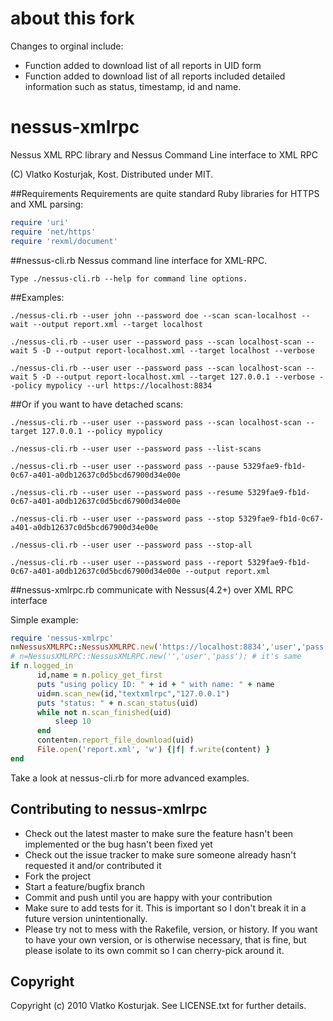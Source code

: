 # about this fork

Changes to orginal include:
  - Function added to download list of all reports in UID form
  - Function added to download list of all reports included detailed information such as status, timestamp, id and name.

# nessus-xmlrpc

Nessus XML RPC library and Nessus Command Line interface to XML RPC

(C) Vlatko Kosturjak, Kost. Distributed under MIT.

##Requirements
Requirements are quite standard Ruby libraries for HTTPS and XML
parsing:
```ruby
require 'uri'
require 'net/https'
require 'rexml/document'
```
##nessus-cli.rb
Nessus command line interface for XML-RPC.

```
Type ./nessus-cli.rb --help for command line options.
```
##Examples:
```
./nessus-cli.rb --user john --password doe --scan scan-localhost --wait --output report.xml --target localhost

./nessus-cli.rb --user user --password pass --scan localhost-scan --wait 5 -D --output report-localhost.xml --target localhost --verbose 

./nessus-cli.rb --user user --password pass --scan localhost-scan --wait 5 -D --output report-localhost.xml --target 127.0.0.1 --verbose --policy mypolicy --url https://localhost:8834
```
##Or if you want to have detached scans:
```
./nessus-cli.rb --user user --password pass --scan localhost-scan --target 127.0.0.1 --policy mypolicy

./nessus-cli.rb --user user --password pass --list-scans 

./nessus-cli.rb --user user --password pass --pause 5329fae9-fb1d-0c67-a401-a0db12637c0d5bcd67900d34e00e

./nessus-cli.rb --user user --password pass --resume 5329fae9-fb1d-0c67-a401-a0db12637c0d5bcd67900d34e00e

./nessus-cli.rb --user user --password pass --stop 5329fae9-fb1d-0c67-a401-a0db12637c0d5bcd67900d34e00e

./nessus-cli.rb --user user --password pass --stop-all

./nessus-cli.rb --user user --password pass --report 5329fae9-fb1d-0c67-a401-a0db12637c0d5bcd67900d34e00e --output report.xml
```
##nessus-xmlrpc.rb
communicate with Nessus(4.2+) over XML RPC interface

Simple example:
```ruby
require 'nessus-xmlrpc'
n=NessusXMLRPC::NessusXMLRPC.new('https://localhost:8834','user','pass');
# n=NessusXMLRPC::NessusXMLRPC.new('','user','pass'); # it's same
if n.logged_in
      id,name = n.policy_get_first
      puts "using policy ID: " + id + " with name: " + name
      uid=n.scan_new(id,"textxmlrpc","127.0.0.1")
      puts "status: " + n.scan_status(uid)
      while not n.scan_finished(uid)
	      sleep 10
      end
      content=n.report_file_download(uid)
      File.open('report.xml', 'w') {|f| f.write(content) }
end
```
Take a look at nessus-cli.rb for more advanced examples.

## Contributing to nessus-xmlrpc
* Check out the latest master to make sure the feature hasn't been implemented or the bug hasn't been fixed yet
* Check out the issue tracker to make sure someone already hasn't requested it and/or contributed it
* Fork the project
* Start a feature/bugfix branch
* Commit and push until you are happy with your contribution
* Make sure to add tests for it. This is important so I don't break it in a future version unintentionally.
* Please try not to mess with the Rakefile, version, or history. If you want to have your own version, or is otherwise necessary, that is fine, but please isolate to its own commit so I can cherry-pick around it.

## Copyright
Copyright (c) 2010 Vlatko Kosturjak. See LICENSE.txt for
further details.

